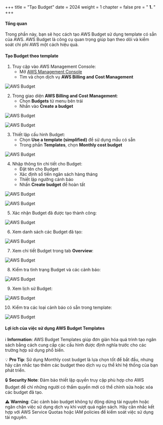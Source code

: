 +++
title = "Tạo Budget"
date = 2024
weight = 1
chapter = false
pre = " <b> 1. </b> "
+++

#### Tổng quan

Trong phần này, bạn sẽ học cách tạo AWS Budget sử dụng template có sẵn của AWS. AWS Budget là công cụ quan trọng giúp bạn theo dõi và kiểm soát chi phí AWS một cách hiệu quả.

#### Tạo Budget theo template

1. Truy cập vào AWS Management Console:
   - Mở [AWS Management Console](https://ap-southeast-1.console.aws.amazon.com/console/home?region=ap-southeast-1)
   - Tìm và chọn dịch vụ **AWS Billing and Cost Management**

![AWS Budget](/images/1/0001.png?featherlight=false&featherlight=false&width=90pc)

2. Trong giao diện **AWS Billing and Cost Management**:
   - Chọn **Budgets** từ menu bên trái
   - Nhấn vào **Create a budget**

![AWS Budget](/images/1/0002.png?featherlight=false&featherlight=false&width=90pc)

![AWS Budget](/images/1/00012.png?featherlight=false&featherlight=false&width=90pc)

3. Thiết lập cấu hình Budget:
   - Chọn **Use a template (simplified)** để sử dụng mẫu có sẵn
   - Trong phần **Templates**, chọn **Monthly cost budget**

![AWS Budget](/images/1/0003.png?featherlight=false&featherlight=false&width=90pc)

4. Nhập thông tin chi tiết cho Budget:
   - Đặt tên cho Budget
   - Xác định số tiền ngân sách hàng tháng
   - Thiết lập ngưỡng cảnh báo
   - Nhấn **Create budget** để hoàn tất

![AWS Budget](/images/1/0004.png?featherlight=false&featherlight=false&width=90pc)

![AWS Budget](/images/1/00041.png?featherlight=false&featherlight=false&width=90pc)

5. Xác nhận Budget đã được tạo thành công:

![AWS Budget](/images/1/0005.png?featherlight=false&featherlight=false&width=90pc)

6. Xem danh sách các Budget đã tạo:

![AWS Budget](/images/1/0006.png?featherlight=false&featherlight=false&width=90pc)

7. Xem chi tiết Budget trong tab **Overview**:

![AWS Budget](/images/1/0008.png?featherlight=false&featherlight=false&width=90pc)

8. Kiểm tra tình trạng Budget và các cảnh báo:

![AWS Budget](/images/1/0005.png?featherlight=false&featherlight=false&width=90pc)

9. Xem lịch sử Budget:

![AWS Budget](/images/1/0006.png?featherlight=false&featherlight=false&width=90pc)

10. Kiểm tra các loại cảnh báo có sẵn trong template:

![AWS Budget](/images/1/00011.png?featherlight=false&featherlight=false&width=90pc)

#### Lợi ích của việc sử dụng AWS Budget Templates

ℹ️ **Information**: AWS Budget Templates giúp đơn giản hóa quá trình tạo ngân sách bằng cách cung cấp các cấu hình được định nghĩa trước cho các trường hợp sử dụng phổ biến.

💡 **Pro Tip**: Sử dụng Monthly cost budget là lựa chọn tốt để bắt đầu, nhưng hãy cân nhắc tạo thêm các budget theo dịch vụ cụ thể khi hệ thống của bạn phát triển.

🔒 **Security Note**: Đảm bảo thiết lập quyền truy cập phù hợp cho AWS Budget để chỉ những người có thẩm quyền mới có thể chỉnh sửa hoặc xóa các budget đã tạo.

⚠️ **Warning**: Các cảnh báo budget không tự động dừng tài nguyên hoặc ngăn chặn việc sử dụng dịch vụ khi vượt quá ngân sách. Hãy cân nhắc kết hợp với AWS Service Quotas hoặc IAM policies để kiểm soát việc sử dụng tài nguyên.
